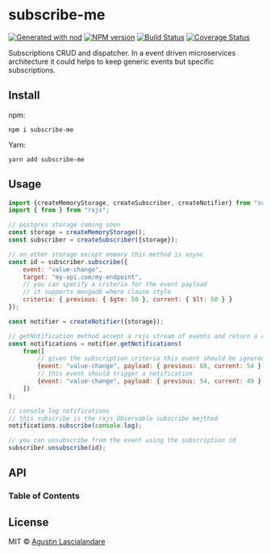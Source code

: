 # subscribe-me

[![Generated with nod](https://img.shields.io/badge/generator-nod-2196F3.svg?style=flat-square)](https://github.com/diegohaz/nod)
[![NPM version](https://img.shields.io/npm/v/subscribe-me.svg?style=flat-square)](https://npmjs.org/package/subscribe-me)
[![Build Status](https://img.shields.io/travis/yaplas/subscribe-me/master.svg?style=flat-square)](https://travis-ci.org/yaplas/subscribe-me) [![Coverage Status](https://img.shields.io/codecov/c/github/yaplas/subscribe-me/master.svg?style=flat-square)](https://codecov.io/gh/yaplas/subscribe-me/branch/master)

Subscriptions CRUD and dispatcher. In a event driven microservices architecture it could  helps to keep generic events but specific subscriptions.

## Install

npm:

    npm i subscribe-me

Yarn:

    yarn add subscribe-me

## Usage

```js
import {createMemoryStorage, createSubscriber, createNotifier} from "subscribe-me";
import { from } from "rxjs";

// postgres storage coming soon
const storage = createMemoryStorage();
const subscriber = createSubscriber({storage});

// on other storage except memory this method is async
const id = subscriber.subscribe({
    event: "value-change",
    target: "my-api.com/my-endpoint",
    // you can specify a criteria for the event payload
    // it supports mongodb where clause style
    criteria: { previous: { $gte: 50 }, current: { $lt: 50 } }
});

const notifier = createNotifier({storage});

// getNotification method accept a rxjs stream of events and return a rxjs stream of notifications
const notifications = notifier.getNotifications(
    from([
        // given the subscription criteria this event should be ignored
        {event: "value-change", payload: { previous: 60, current: 54 } },
        // this event should trigger a notification
        {event: "value-change", payload: { previous: 54, current: 49 } },
    ])
);

// console log notifications
// this subscribe is the rxjs Observable subscribe mejthod
notifications.subscribe(console.log);

// you can unsubscribe from the event using the subscription id
subscriber.unsubscribe(id);
```

## API

<!-- Generated by documentation.js. Update this documentation by updating the source code. -->

### Table of Contents

## License

MIT © [Agustin Lascialandare](https://github.com/yaplas)
